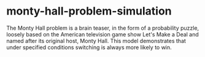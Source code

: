 # monty-hall-problem-simulation

The Monty Hall problem is a brain teaser, in the form of a probability puzzle, loosely based on the American television game show Let's Make a Deal and named after its original host, Monty Hall.  This model demonstrates that under specified conditions switching is always more likely to win.
